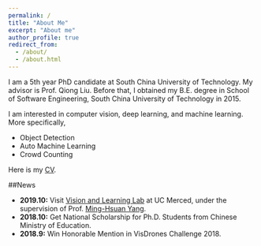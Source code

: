```yaml
---
permalink: /
title: "About Me"
excerpt: "About me"
author_profile: true
redirect_from: 
  - /about/
  - /about.html
---
```


I am a 5th year PhD candidate at South China University of Technology. My advisor is Prof. Qiong Liu. Before that, I obtained my B.E. degree in School of Software Engineering, South China University of Technology in 2015.

I am interested in computer vision, deep learning, and machine learning. More specifically,

* Object Detection
* Auto Machine Learning
* Crowd Counting

Here is my [CV]().

##News

* **2019.10:** Visit [Vision and Learning Lab](http://vllab.ucmerced.edu/) at UC Merced, under the supervision of Prof. [Ming-Hsuan Yang](https://faculty.ucmerced.edu/mhyang/). 
* **2018.10:** Get National Scholarship for Ph.D. Students from Chinese Ministry of Education.
* **2018.9:** Win Honorable Mention in VisDrones Challenge 2018. 

